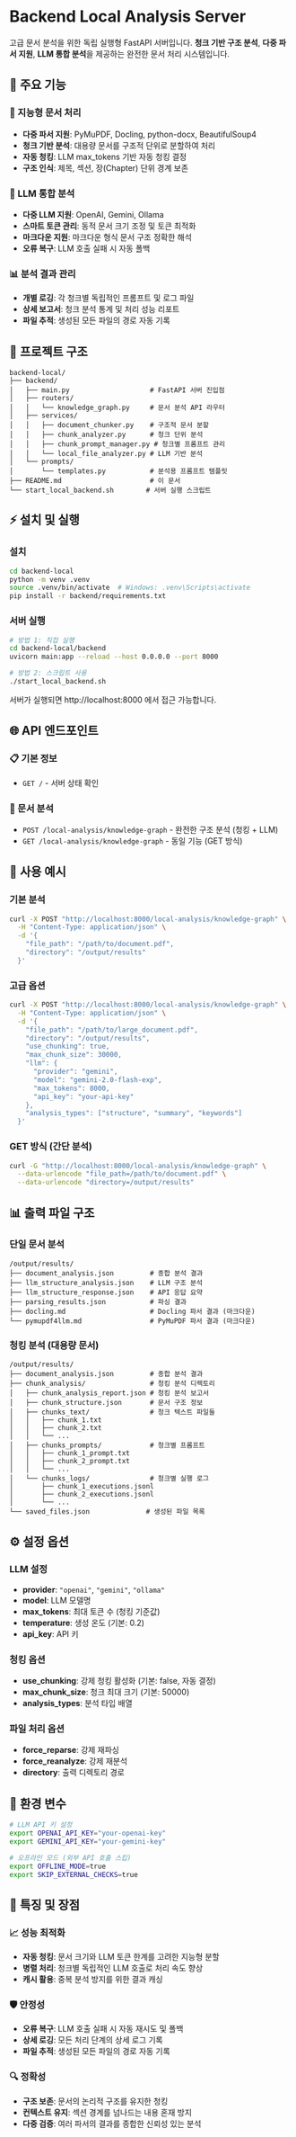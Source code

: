# Backend Local Analysis Server

고급 문서 분석을 위한 독립 실행형 FastAPI 서버입니다. **청크 기반 구조 분석**, **다중 파서 지원**, **LLM 통합 분석**을 제공하는 완전한 문서 처리 시스템입니다.

## 🚀 주요 기능

### 📄 지능형 문서 처리
- **다중 파서 지원**: PyMuPDF, Docling, python-docx, BeautifulSoup4
- **청크 기반 분석**: 대용량 문서를 구조적 단위로 분할하여 처리
- **자동 청킹**: LLM max_tokens 기반 자동 청킹 결정
- **구조 인식**: 제목, 섹션, 장(Chapter) 단위 경계 보존

### 🧠 LLM 통합 분석
- **다중 LLM 지원**: OpenAI, Gemini, Ollama
- **스마트 토큰 관리**: 동적 문서 크기 조정 및 토큰 최적화
- **마크다운 지원**: 마크다운 형식 문서 구조 정확한 해석
- **오류 복구**: LLM 호출 실패 시 자동 폴백

### 📊 분석 결과 관리
- **개별 로깅**: 각 청크별 독립적인 프롬프트 및 로그 파일
- **상세 보고서**: 청크 분석 통계 및 처리 성능 리포트
- **파일 추적**: 생성된 모든 파일의 경로 자동 기록

## 📁 프로젝트 구조

```
backend-local/
├── backend/
│   ├── main.py                    # FastAPI 서버 진입점
│   ├── routers/
│   │   └── knowledge_graph.py     # 문서 분석 API 라우터
│   ├── services/
│   │   ├── document_chunker.py    # 구조적 문서 분할
│   │   ├── chunk_analyzer.py      # 청크 단위 분석
│   │   ├── chunk_prompt_manager.py # 청크별 프롬프트 관리
│   │   └── local_file_analyzer.py # LLM 기반 분석
│   └── prompts/
│       └── templates.py           # 분석용 프롬프트 템플릿
├── README.md                      # 이 문서
└── start_local_backend.sh        # 서버 실행 스크립트
```

## ⚡ 설치 및 실행

### 설치
```bash
cd backend-local
python -m venv .venv
source .venv/bin/activate  # Windows: .venv\Scripts\activate
pip install -r backend/requirements.txt
```

### 서버 실행
```bash
# 방법 1: 직접 실행
cd backend-local/backend
uvicorn main:app --reload --host 0.0.0.0 --port 8000

# 방법 2: 스크립트 사용
./start_local_backend.sh
```

서버가 실행되면 http://localhost:8000 에서 접근 가능합니다.

## 🌐 API 엔드포인트

### 📋 기본 정보
- `GET /` - 서버 상태 확인

### 📄 문서 분석
- `POST /local-analysis/knowledge-graph` - 완전한 구조 분석 (청킹 + LLM)
- `GET /local-analysis/knowledge-graph` - 동일 기능 (GET 방식)

## 📝 사용 예시

### 기본 분석
```bash
curl -X POST "http://localhost:8000/local-analysis/knowledge-graph" \
  -H "Content-Type: application/json" \
  -d '{
    "file_path": "/path/to/document.pdf",
    "directory": "/output/results"
  }'
```

### 고급 옵션
```bash
curl -X POST "http://localhost:8000/local-analysis/knowledge-graph" \
  -H "Content-Type: application/json" \
  -d '{
    "file_path": "/path/to/large_document.pdf",
    "directory": "/output/results",
    "use_chunking": true,
    "max_chunk_size": 30000,
    "llm": {
      "provider": "gemini",
      "model": "gemini-2.0-flash-exp",
      "max_tokens": 8000,
      "api_key": "your-api-key"
    },
    "analysis_types": ["structure", "summary", "keywords"]
  }'
```

### GET 방식 (간단 분석)
```bash
curl -G "http://localhost:8000/local-analysis/knowledge-graph" \
  --data-urlencode "file_path=/path/to/document.pdf" \
  --data-urlencode "directory=/output/results"
```

## 📊 출력 파일 구조

### 단일 문서 분석
```
/output/results/
├── document_analysis.json         # 종합 분석 결과
├── llm_structure_analysis.json    # LLM 구조 분석
├── llm_structure_response.json    # API 응답 요약
├── parsing_results.json           # 파싱 결과
├── docling.md                     # Docling 파서 결과 (마크다운)
└── pymupdf4llm.md                 # PyMuPDF 파서 결과 (마크다운)
```

### 청킹 분석 (대용량 문서)
```
/output/results/
├── document_analysis.json         # 종합 분석 결과
├── chunk_analysis/                # 청킹 분석 디렉토리
│   ├── chunk_analysis_report.json # 청킹 분석 보고서
│   ├── chunk_structure.json       # 문서 구조 정보
│   ├── chunks_text/               # 청크 텍스트 파일들
│   │   ├── chunk_1.txt
│   │   ├── chunk_2.txt
│   │   └── ...
│   ├── chunks_prompts/            # 청크별 프롬프트
│   │   ├── chunk_1_prompt.txt
│   │   ├── chunk_2_prompt.txt
│   │   └── ...
│   └── chunks_logs/               # 청크별 실행 로그
│       ├── chunk_1_executions.jsonl
│       ├── chunk_2_executions.jsonl
│       └── ...
└── saved_files.json              # 생성된 파일 목록
```

## ⚙️ 설정 옵션

### LLM 설정
- **provider**: `"openai"`, `"gemini"`, `"ollama"`
- **model**: LLM 모델명
- **max_tokens**: 최대 토큰 수 (청킹 기준값)
- **temperature**: 생성 온도 (기본: 0.2)
- **api_key**: API 키

### 청킹 옵션
- **use_chunking**: 강제 청킹 활성화 (기본: false, 자동 결정)
- **max_chunk_size**: 청크 최대 크기 (기본: 50000)
- **analysis_types**: 분석 타입 배열

### 파일 처리 옵션
- **force_reparse**: 강제 재파싱
- **force_reanalyze**: 강제 재분석
- **directory**: 출력 디렉토리 경로

## 🔧 환경 변수

```bash
# LLM API 키 설정
export OPENAI_API_KEY="your-openai-key"
export GEMINI_API_KEY="your-gemini-key"

# 오프라인 모드 (외부 API 호출 스킵)
export OFFLINE_MODE=true
export SKIP_EXTERNAL_CHECKS=true
```

## 🎯 특징 및 장점

### 📈 성능 최적화
- **자동 청킹**: 문서 크기와 LLM 토큰 한계를 고려한 지능형 분할
- **병렬 처리**: 청크별 독립적인 LLM 호출로 처리 속도 향상
- **캐시 활용**: 중복 분석 방지를 위한 결과 캐싱

### 🛡️ 안정성
- **오류 복구**: LLM 호출 실패 시 자동 재시도 및 폴백
- **상세 로깅**: 모든 처리 단계의 상세 로그 기록
- **파일 추적**: 생성된 모든 파일의 경로 자동 기록

### 🔍 정확성
- **구조 보존**: 문서의 논리적 구조를 유지한 청킹
- **컨텍스트 유지**: 섹션 경계를 넘나드는 내용 혼재 방지
- **다중 검증**: 여러 파서의 결과를 종합한 신뢰성 있는 분석
